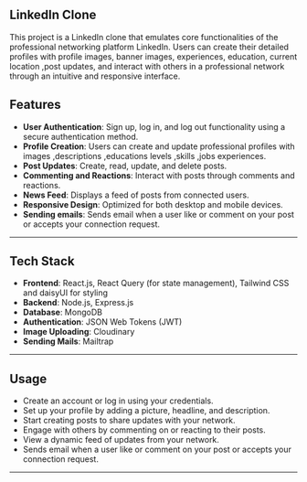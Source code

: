 ## LinkedIn Clone
This project is a LinkedIn clone that emulates core functionalities of the professional networking platform LinkedIn. Users can create their detailed profiles with profile images, banner images, experiences, education, current location ,post updates, and interact with others in a professional network through an intuitive and responsive interface.

## Features

- **User Authentication**: Sign up, log in, and log out functionality using a secure authentication method.
- **Profile Creation**: Users can create and update professional profiles with images ,descriptions ,educations levels ,skills ,jobs experiences.
- **Post Updates**: Create, read, update, and delete posts.
- **Commenting and Reactions**: Interact with posts through comments and reactions.
- **News Feed**: Displays a feed of posts from connected users.
- **Responsive Design**: Optimized for both desktop and mobile devices.
- **Sending emails**: Sends email when a user like or comment on your post or accepts your connection request.

---

## Tech Stack

- **Frontend**: React.js, React Query (for state management), Tailwind CSS and daisyUI for styling
- **Backend**: Node.js, Express.js
- **Database**:  MongoDB 
- **Authentication**: JSON Web Tokens (JWT)
- **Image Uploading**: Cloudinary
- **Sending Mails**: Mailtrap

---

## Usage

- Create an account or log in using your credentials.
- Set up your profile by adding a picture, headline, and description.
- Start creating posts to share updates with your network.
- Engage with others by commenting on or reacting to their posts.
- View a dynamic feed of updates from your network.
- Sends email when a user like or comment on your post or accepts your connection request.

---

